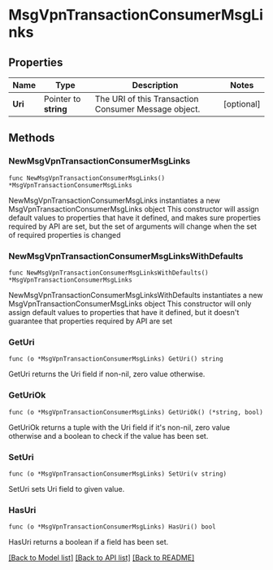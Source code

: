 # MsgVpnTransactionConsumerMsgLinks

## Properties

Name | Type | Description | Notes
------------ | ------------- | ------------- | -------------
**Uri** | Pointer to **string** | The URI of this Transaction Consumer Message object. | [optional] 

## Methods

### NewMsgVpnTransactionConsumerMsgLinks

`func NewMsgVpnTransactionConsumerMsgLinks() *MsgVpnTransactionConsumerMsgLinks`

NewMsgVpnTransactionConsumerMsgLinks instantiates a new MsgVpnTransactionConsumerMsgLinks object
This constructor will assign default values to properties that have it defined,
and makes sure properties required by API are set, but the set of arguments
will change when the set of required properties is changed

### NewMsgVpnTransactionConsumerMsgLinksWithDefaults

`func NewMsgVpnTransactionConsumerMsgLinksWithDefaults() *MsgVpnTransactionConsumerMsgLinks`

NewMsgVpnTransactionConsumerMsgLinksWithDefaults instantiates a new MsgVpnTransactionConsumerMsgLinks object
This constructor will only assign default values to properties that have it defined,
but it doesn't guarantee that properties required by API are set

### GetUri

`func (o *MsgVpnTransactionConsumerMsgLinks) GetUri() string`

GetUri returns the Uri field if non-nil, zero value otherwise.

### GetUriOk

`func (o *MsgVpnTransactionConsumerMsgLinks) GetUriOk() (*string, bool)`

GetUriOk returns a tuple with the Uri field if it's non-nil, zero value otherwise
and a boolean to check if the value has been set.

### SetUri

`func (o *MsgVpnTransactionConsumerMsgLinks) SetUri(v string)`

SetUri sets Uri field to given value.

### HasUri

`func (o *MsgVpnTransactionConsumerMsgLinks) HasUri() bool`

HasUri returns a boolean if a field has been set.


[[Back to Model list]](../README.md#documentation-for-models) [[Back to API list]](../README.md#documentation-for-api-endpoints) [[Back to README]](../README.md)


